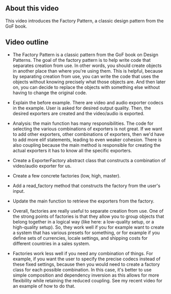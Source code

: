 ## About this video

This video introduces the Factory Pattern, a classic design pattern from the GoF book.

## Video outline

- The Factory Pattern is a classic pattern from the GoF book on Design Patterns. The goal of the factory pattern is to help write code that separates creation from use. In other words, you should create objects in another place than where you're using them. This is helpful, because by separating creation from use, you can write the code that uses the objects without knowing precisely what those objects are. And then later on, you can decide to replace the objects with something else without having to change the original code.

- Explain the before example. There are video and audio exporter codecs in the example. User is asked for desired output quality. Then, the desired exporters are created and the video/audio is exported.

- Analysis: the main function has many responsibilities. The code for selecting the various combinations of exporters is not great. If we want to add other exporters, other combinations of exporters, then we'd have to add more elif statements, leading to even weaker cohesion. There is also coupling because the main method is responsible for creating the actual exporters it has to know all the specific exporters.

- Create a ExporterFactory abstract class that constructs a combination of video/audio exporter for us.

- Create a few concrete factories (low, high, master).

- Add a read_factory method that constructs the factory from the user's input.

- Update the main function to retrieve the exporters from the factory.

- Overall, factories are really useful to separate creation from use. One of the strong points of factories is that they allow you to group objects that belong together in a logical way (like here: a low-quality setup, or a high-quality setup). So, they work well if you for example want to create a system that has various presets for something, or for example if you define sets of currencies, locale settings, and shipping costs for different countries in a sales system.

- Factories work less well if you need any combination of things. For example, if you want the user to specify the precise codecs instead of these fixed settings, because then you would need to create a factory class for each possible combination. In this case, it's better to use simple composition and dependency inversion as this allows for more flexibility while retaining the reduced coupling. See my recent video for an example of how to do that.
